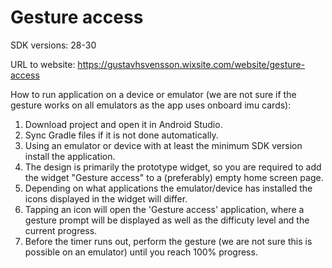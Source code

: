 # Gesture access
SDK versions: 28-30

URL to website: https://gustavhsvensson.wixsite.com/website/gesture-access

How to run application on a device or emulator (we are not sure if the gesture works on all emulators as the app uses onboard imu cards):
1. Download project and open it in Android Studio.
2. Sync Gradle files if it is not done automatically.
3. Using an emulator or device with at least the minimum SDK version install the application.
4. The design is primarily the prototype widget, so you are required to add the widget "Gesture access" to a (preferably) empty home screen page.
5. Depending on what applications the emulator/device has installed the icons displayed in the widget will differ.
6. Tapping an icon will open the 'Gesture access' application, where a gesture prompt will be displayed as well as the difficuty level and the current progress.
7. Before the timer runs out, perform the gesture (we are not sure this is possible on an emulator) until you reach 100% progress.
